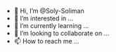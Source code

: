 - 👋 Hi, I’m @Soly-Soliman
- 👀 I’m interested in ...
- 🌱 I’m currently learning ...
- 💞️ I’m looking to collaborate on ...
- 📫 How to reach me ...

<!---
Soly-Soliman/Soly-Soliman is a ✨ special ✨ repository because its `README.md` (this file) appears on your GitHub profile.
You can click the Preview link to take a look at your changes.
--->
